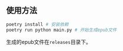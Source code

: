 ## 使用方法

```bash
poetry install # 安装依赖
poetry run python main.py # 开始生成epub文件
```

生成的epub文件在`releases`目录下。